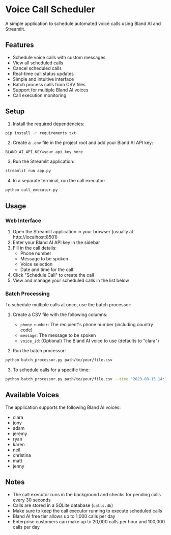 # Voice Call Scheduler

A simple application to schedule automated voice calls using Bland AI and Streamlit.

## Features

- Schedule voice calls with custom messages
- View all scheduled calls
- Cancel scheduled calls
- Real-time call status updates
- Simple and intuitive interface
- Batch process calls from CSV files
- Support for multiple Bland AI voices
- Call execution monitoring

## Setup

1. Install the required dependencies:
```bash
pip install -r requirements.txt
```

2. Create a `.env` file in the project root and add your Bland AI API key:
```
BLAND_AI_API_KEY=your_api_key_here
```

3. Run the Streamlit application:
```bash
streamlit run app.py
```

4. In a separate terminal, run the call executor:
```bash
python call_executor.py
```

## Usage

### Web Interface

1. Open the Streamlit application in your browser (usually at http://localhost:8501)
2. Enter your Bland AI API key in the sidebar
3. Fill in the call details:
   - Phone number
   - Message to be spoken
   - Voice selection
   - Date and time for the call
4. Click "Schedule Call" to create the call
5. View and manage your scheduled calls in the list below

### Batch Processing

To schedule multiple calls at once, use the batch processor:

1. Create a CSV file with the following columns:
   - `phone_number`: The recipient's phone number (including country code)
   - `message`: The message to be spoken
   - `voice_id`: (Optional) The Bland AI voice to use (defaults to "clara")

2. Run the batch processor:
```bash
python batch_processor.py path/to/your/file.csv
```

3. To schedule calls for a specific time:
```bash
python batch_processor.py path/to/your/file.csv --time "2023-08-15 14:30:00"
```

## Available Voices

The application supports the following Bland AI voices:
- clara
- jony
- adam
- jeremy
- ryan
- karen
- neil
- christina
- matt
- jenny

## Notes

- The call executor runs in the background and checks for pending calls every 30 seconds
- Calls are stored in a SQLite database (`calls.db`)
- Make sure to keep the call executor running to execute scheduled calls
- Bland AI free tier allows up to 1,000 calls per day
- Enterprise customers can make up to 20,000 calls per hour and 100,000 calls per day 